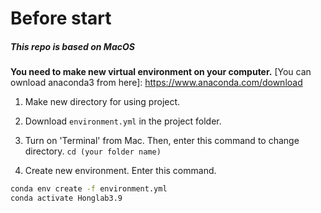 # Before start
##### This repo is based on MacOS 
__You need to make new virtual environment on your computer.__
[You can ownload anaconda3 from here]: https://www.anaconda.com/download

1. Make new directory for using project.
2. Download ``environment.yml`` in the project folder.
3. Turn on 'Terminal' from Mac. Then, enter this command to change directory.
 ``cd (your folder name)``

4. Create new environment. Enter this command.

```bash
conda env create -f environment.yml 
conda activate Honglab3.9
```